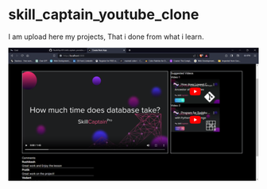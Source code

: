 # skill_captain_youtube_clone
I am upload here my projects, That i done from what i learn.

<img src="./output.png" />